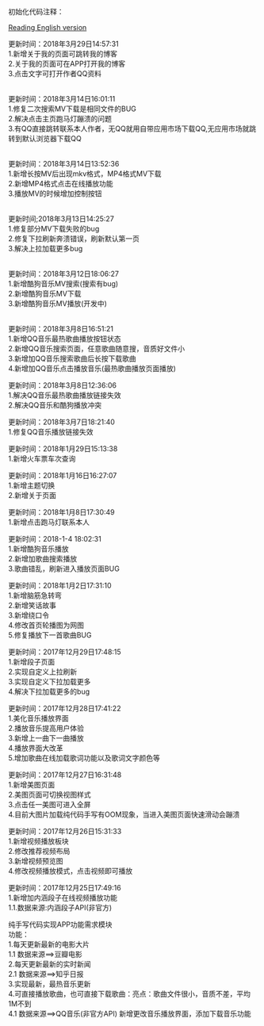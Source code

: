 初始化代码注释：<br />

[Reading English version](https://github.com/yhsh/QingFeiYang/blob/master/English%20Version.md) 

更新时间：2018年3月29日14:57:31<br/>
1.新增关于我的页面可跳转我的博客<br/>
2.关于我的页面可在APP打开我的博客<br/>
3.点击文字可打开作者QQ资料<br/><br/>

更新时间：2018年3月14日16:01:11<br/>
1.修复二次搜索MV下载是相同文件的BUG<br/>
2.解决点击主页跑马灯蹦溃的问题<br/>
3.有QQ直接跳转联系本人作者，无QQ就用自带应用市场下载QQ,无应用市场就跳转到默认浏览器下载QQ<br/><br/>


更新时间：2018年3月14日13:52:36<br/>
1.新增长按MV后出现mkv格式，MP4格式MV下载<br/>
2.新增MP4格式点击在线播放功能<br/>
3.播放MV的时候增加控制按钮<br/><br/>

更新时间;2018年3月13日14:25:27<br/>
1.修复部分MV下载失败的bug<br/>
2.修复下拉刷新奔溃错误，刷新默认第一页<br/>
3.解决上拉加载更多bug<br/><br/>

更新时间：2018年3月12日18:06:27<br/>
1.新增酷狗音乐MV搜索(搜索有bug)<br/>
2.新增酷狗音乐MV下载<br/>
3.新增酷狗音乐MV播放(开发中)<br/><br/>

更新时间：2018年3月8日16:51:21<br/>
1.新增QQ音乐最热歌曲播放按钮状态<br/>
2.新增QQ音乐搜索页面，任意歌曲随意搜，音质好文件小<br/>
3.新增加QQ音乐搜索歌曲后长按下载歌曲<br/>
4.新增加QQ音乐点击播放音乐(最热歌曲播放页面播放)<br/>


更新时间：2018年3月8日12:36:06<br/>
1.解决QQ音乐最热歌曲播放链接失效<br/>
2.解决QQ音乐和酷狗播放冲突<br/>

更新时间：2018年3月7日18:21:40<br/>
1.修复QQ音乐播放链接失效<br/>

更新时间：2018年1月29日15:13:38<br/>
1.新增火车票车次查询<br/>

更新时间：2018年1月16日16:27:07<br/>
1.新增主题切换<br/>
2.新增关于页面<br/>


更新时间：2018年1月8日17:30:49<br/>
1.新增点击跑马灯联系本人<br/>


更新时间：2018-1-4 18:02:31<br/>
1.新增酷狗音乐播放<br/>
2.新增加歌曲搜索播放<br/>
3.歌曲错乱，刷新进入播放页面BUG<br/>


更新时间：2018年1月2日17:31:10<br/>
1.新增脑筋急转弯<br/>
2.新增笑话故事<br/>
3.新增绕口令<br/>
4.修改首页轮播图为网图<br/>
5.修复播放下一首歌曲BUG




更新时间：2017年12月29日17:48:15<br/>
1.新增段子页面<br/>
2.实现自定义上拉刷新<br/>
3.实现自定义下拉加载更多<br/>
4.解决下拉加载更多的bug<br/>



更新时间：2017年12月28日17:41:22<br/>
1.美化音乐播放界面<br/>
2.播放音乐提高用户体验<br/>
3.新增上一曲下一曲播放<br/>
4.播放界面大改革<br/>
5.增加歌曲在线加载歌词功能以及歌词文字颜色等<br/>



更新时间：2017年12月27日16:31:48<br/>
1.新增美图页面<br />
2.美图页面可切换视图样式<br />
3.点击任一美图可进入全屏<br />
4.目前大图片加载纯代码手写有OOM现象，当进入美图页面快速滑动会蹦溃<br />


更新时间：2017年12月26日15:31:33<br/>
1.新增视频播放板块<br />
2.修改推荐视频布局<br />
3.新增视频预览图<br />
4.修改视频播放模式，点击视频即可播放<br />




更新时间：2017年12月25日17:49:16<br />
1.新增加内涵段子在线视频播放功能<br />
1.1.数据来源:内涵段子API(非官方)

纯手写代码实现APP功能需求模块<br />
功能：<br />
1.每天更新最新的电影大片<br />
1.1 数据来源==>豆瓣电影<br />
2.每天更新最新的实时新闻<br />
2.1 数据来源==>知乎日报<br />
3.实现最新，最热音乐更新<br />
4.可直接播放歌曲，也可直接下载歌曲：亮点：歌曲文件很小，音质不差，平均1M不到<br />
4.1 数据来源==>QQ音乐(非官方API)
新增更改音乐播放界面，添加下载音乐功能<br />
